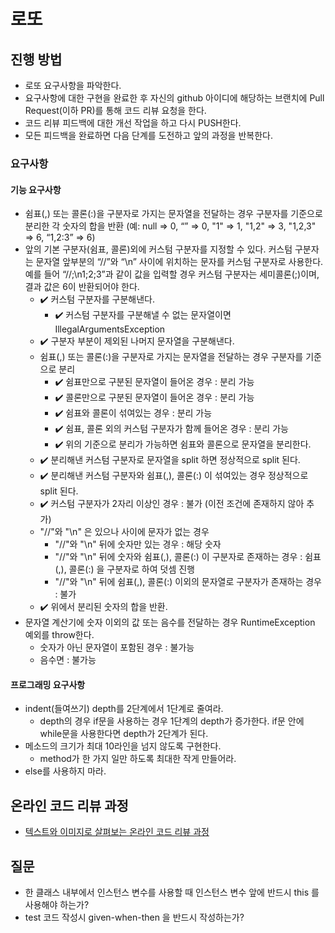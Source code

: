 # 로또
## 진행 방법
* 로또 요구사항을 파악한다.
* 요구사항에 대한 구현을 완료한 후 자신의 github 아이디에 해당하는 브랜치에 Pull Request(이하 PR)를 통해 코드 리뷰 요청을 한다.
* 코드 리뷰 피드백에 대한 개선 작업을 하고 다시 PUSH한다.
* 모든 피드백을 완료하면 다음 단계를 도전하고 앞의 과정을 반복한다.

### 요구사항
#### 기능 요구사항
* 쉼표(,) 또는 콜론(:)을 구분자로 가지는 문자열을 전달하는 경우 구분자를 기준으로 분리한 각 숫자의 합을 반환 (예: null => 0, “” => 0, "1" => 1, "1,2" => 3, "1,2,3" => 6, “1,2:3” => 6)
* 앞의 기본 구분자(쉼표, 콜론)외에 커스텀 구분자를 지정할 수 있다. 
  커스텀 구분자는 문자열 앞부분의 “//”와 “\n” 사이에 위치하는 문자를 커스텀 구분자로 사용한다. 
  예를 들어 “//;\n1;2;3”과 같이 값을 입력할 경우 커스텀 구분자는 세미콜론(;)이며, 결과 값은 6이 반환되어야 한다.
  - :heavy_check_mark: 커스텀 구분자를 구분해낸다.
    - :heavy_check_mark: 커스텀 구분자를 구분해낼 수 없는 문자열이면 IllegalArgumentsException
  - :heavy_check_mark: 구분자 부분이 제외된 나머지 문자열을 구분해낸다.
  - 쉼표(,) 또는 콜론(:)을 구분자로 가지는 문자열을 전달하는 경우 구분자를 기준으로 분리 
    - :heavy_check_mark: 쉼표만으로 구분된 문자열이 들어온 경우 : 분리 가능
    - :heavy_check_mark: 콜론만으로 구분된 문자열이 들어온 경우 : 분리 가능
    - :heavy_check_mark: 쉼표와 콜론이 섞여있는 경우 : 분리 가능
    - :heavy_check_mark: 쉼표, 콜론 외의 커스텀 구분자가 함께 들어온 경우 : 분리 가능
    - :heavy_check_mark: 위의 기준으로 분리가 가능하면 쉼표와 콜론으로 문자열을 분리한다.
  - :heavy_check_mark: 분리해낸 커스텀 구분자로 문자열을 split 하면 정상적으로 split 된다.
  - :heavy_check_mark: 분리해낸 커스텀 구분자와 쉼표(,), 콜론(:) 이 섞여있는 경우 정상적으로 split 된다.
  - :heavy_check_mark: 커스텀 구분자가 2자리 이상인 경우 : 불가 (이전 조건에 존재하지 않아 추가)
  - "//"와 "\n" 은 있으나 사이에 문자가 없는 경우
    - "//"와 "\n" 뒤에 숫자만 있는 경우 : 해당 숫자
    - "//"와 "\n" 뒤에 숫자와 쉼표(,), 콜론(:) 이 구분자로 존재하는 경우 : 쉼표(,), 콜론(:) 을 구분자로 하여 덧셈 진행
    - "//"와 "\n" 뒤에 쉼표(,), 콜론(:) 이외의 문자열로 구분자가 존재하는 경우 : 불가
  - :heavy_check_mark: 위에서 분리된 숫자의 합을 반환.
* 문자열 계산기에 숫자 이외의 값 또는 음수를 전달하는 경우 RuntimeException 예외를 throw한다.
  - 숫자가 아닌 문자열이 포함된 경우 : 불가능
  - 음수면 : 불가능
#### 프로그래밍 요구사항
* indent(들여쓰기) depth를 2단계에서 1단계로 줄여라.
  * depth의 경우 if문을 사용하는 경우 1단계의 depth가 증가한다. if문 안에 while문을 사용한다면 depth가 2단계가 된다.
* 메소드의 크기가 최대 10라인을 넘지 않도록 구현한다.
  * method가 한 가지 일만 하도록 최대한 작게 만들어라.
* else를 사용하지 마라.

## 온라인 코드 리뷰 과정
* [텍스트와 이미지로 살펴보는 온라인 코드 리뷰 과정](https://github.com/next-step/nextstep-docs/tree/master/codereview)

## 질문
* 한 클래스 내부에서 인스턴스 변수를 사용할 때 인스턴스 변수 앞에 반드시 this 를 사용해야 하는가?
* test 코드 작성시 given-when-then 을 반드시 작성하는가?